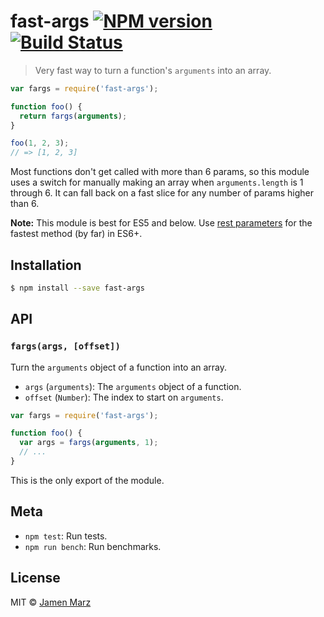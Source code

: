 # fast-args [![NPM version](https://badge.fury.io/js/fast-args.svg)](https://npmjs.org/package/fast-args) [![Build Status](https://travis-ci.org/jamen/fast-args.svg?branch=master)](https://travis-ci.org/jamen/fast-args)

> Very fast way to turn a function's `arguments` into an array.

```js
var fargs = require('fast-args');

function foo() {
  return fargs(arguments);
}

foo(1, 2, 3);
// => [1, 2, 3]
```

Most functions don't get called with more than 6 params, so this module uses a switch for manually making an array when `arguments.length` is 1 through 6.  It can fall back on a fast slice for any number of params higher than 6.

**Note:** This module is best for ES5 and below. Use [rest parameters](https://developer.mozilla.org/en-US/docs/Web/JavaScript/Reference/Functions/rest_parameters) for the fastest method (by far) in ES6+.

## Installation

```sh
$ npm install --save fast-args
```

## API

### `fargs(args, [offset])`
Turn the `arguments` object of a function  into an array.
 - `args` (`arguments`): The `arguments` object of a function.
 - `offset` (`Number`): The index to start on `arguments`.

```js
var fargs = require('fast-args');

function foo() {
  var args = fargs(arguments, 1);
  // ...
}
```

This is the only export of the module.

## Meta

 - `npm test`: Run tests.
 - `npm run bench`: Run benchmarks.

## License

MIT © [Jamen Marz](https://github.com/jamen)

